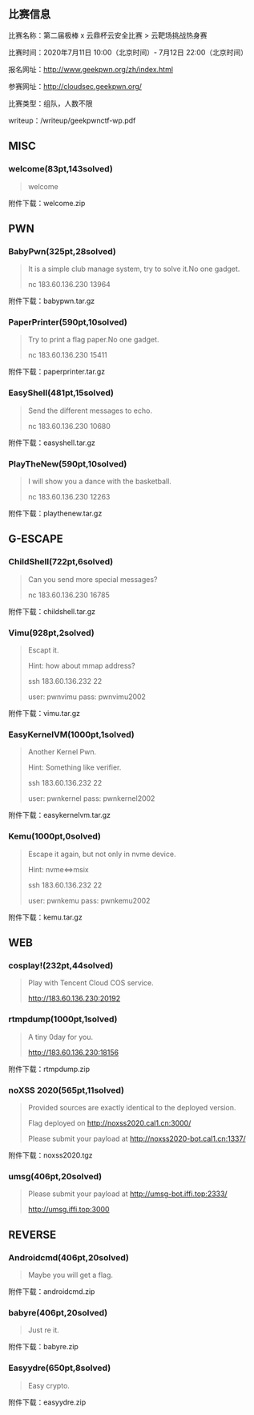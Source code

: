 ## 比赛信息

比赛名称：第二届极棒 x 云鼎杯云安全比赛 > 云靶场挑战热身赛

比赛时间：2020年7月11日 10:00（北京时间）- 7月12日 22:00（北京时间）

报名网址：http://www.geekpwn.org/zh/index.html

参赛网址：http://cloudsec.geekpwn.org/

比赛类型：组队，人数不限

writeup：/writeup/geekpwnctf-wp.pdf

## MISC

### welcome(83pt,143solved)

> welcome

附件下载：welcome.zip



## PWN

### BabyPwn(325pt,28solved)

> It is a simple club manage system, try to solve it.No one gadget.
>
> nc 183.60.136.230 13964

附件下载：babypwn.tar.gz



### PaperPrinter(590pt,10solved)

> Try to print a flag paper.No one gadget.
>
> nc 183.60.136.230 15411

附件下载：paperprinter.tar.gz



### EasyShell(481pt,15solved)

> Send the different messages to echo.
>
> nc 183.60.136.230 10680

附件下载：easyshell.tar.gz



### PlayTheNew(590pt,10solved)

> I will show you a dance with the basketball.
>
> nc 183.60.136.230 12263

附件下载：playthenew.tar.gz



## G-ESCAPE

### ChildShell(722pt,6solved)

> Can you send more special messages?
>
> nc 183.60.136.230 16785

附件下载：childshell.tar.gz



### Vimu(928pt,2solved)

> Escapt it.
>
> Hint: how about mmap address?
>
> ssh 183.60.136.232 22
>
> user: pwnvimu    pass: pwnvimu2002

附件下载：vimu.tar.gz



### EasyKernelVM(1000pt,1solved)

> Another Kernel Pwn.
>
> Hint: Something like verifier.
>
> ssh 183.60.136.232 22
>
> user: pwnkernel    pass: pwnkernel2002
>

附件下载：easykernelvm.tar.gz



### Kemu(1000pt,0solved)

> Escape it again, but not only in nvme device.
>
> Hint: nvme<=>msix
>
> ssh 183.60.136.232 22
>
> user: pwnkemu    pass: pwnkemu2002
>

附件下载：kemu.tar.gz



## WEB

### cosplay!(232pt,44solved)

> Play with Tencent Cloud COS service.
>
> http://183.60.136.230:20192



### rtmpdump(1000pt,1solved)

> A tiny 0day for you.
>
> http://183.60.136.230:18156

附件下载：rtmpdump.zip



### noXSS 2020(565pt,11solved)

> Provided sources are exactly identical to the deployed version. 
>
> Flag deployed on http://noxss2020.cal1.cn:3000/ 
>
> Please submit your payload at http://noxss2020-bot.cal1.cn:1337/

附件下载：noxss2020.tgz



### umsg(406pt,20solved)

> Please submit your payload at http://umsg-bot.iffi.top:2333/
>
> http://umsg.iffi.top:3000



## REVERSE

### Androidcmd(406pt,20solved)

> Maybe you will get a flag.

附件下载：androidcmd.zip



### babyre(406pt,20solved)

> Just re it.

附件下载：babyre.zip



### Easyydre(650pt,8solved)

> Easy crypto.

附件下载：easyydre.zip